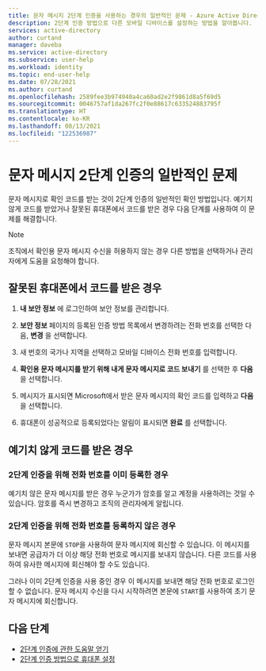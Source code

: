 ```yaml
---
title: 문자 메시지 2단계 인증을 사용하는 경우의 일반적인 문제 - Azure Active Directory | Microsoft Docs
description: 2단계 인증 방법으로 다른 모바일 디바이스를 설정하는 방법을 알아봅니다.
services: active-directory
author: curtand
manager: daveba
ms.service: active-directory
ms.subservice: user-help
ms.workload: identity
ms.topic: end-user-help
ms.date: 07/28/2021
ms.author: curtand
ms.openlocfilehash: 2589fee3b974940a4ca60ad2e2f9861d8a5f69d5
ms.sourcegitcommit: 0046757af1da267fc2f0e88617c633524883795f
ms.translationtype: HT
ms.contentlocale: ko-KR
ms.lasthandoff: 08/13/2021
ms.locfileid: "122536987"
---
```

# <a name="common-problems-with-text-message-two-step-verification"></a>문자 메시지 2단계 인증의 일반적인 문제

문자 메시지로 확인 코드를 받는 것이 2단계 인증의 일반적인 확인 방법입니다. 예기치 않게 코드를 받았거나 잘못된 휴대폰에서 코드를 받은 경우 다음 단계를 사용하여 이 문제를 해결합니다.  

> [!Note]
> 조직에서 확인용 문자 메시지 수신을 허용하지 않는 경우 다른 방법을 선택하거나 관리자에게 도움을 요청해야 합니다.

## <a name="if-you-received-the-code-on-the-wrong-phone"></a>잘못된 휴대폰에서 코드를 받은 경우

1. **내 보안 정보** 에 로그인하여 보안 정보를 관리합니다.

1. **보안 정보** 페이지의 등록된 인증 방법 목록에서 변경하려는 전화 번호를 선택한 다음, **변경** 을 선택합니다.

1. 새 번호의 국가나 지역을 선택하고 모바일 디바이스 전화 번호를 입력합니다.

1. **확인용 문자 메시지를 받기 위해 내게 문자 메시지로 코드 보내기** 를 선택한 후 **다음** 을 선택합니다.

1. 메시지가 표시되면 Microsoft에서 받은 문자 메시지의 확인 코드를 입력하고 **다음** 을 선택합니다.

1. 휴대폰이 성공적으로 등록되었다는 알림이 표시되면 **완료** 를 선택합니다.

## <a name="if-you-receive-a-code-unexpectedly"></a>예기치 않게 코드를 받은 경우

### <a name="if-you-already-registered-your-phone-number-for-two-step-verification"></a>2단계 인증을 위해 전화 번호를 이미 등록한 경우

예기치 않은 문자 메시지를 받은 경우 누군가가 암호를 알고 계정을 사용하려는 것일 수 있습니다. 암호를 즉시 변경하고 조직의 관리자에게 알립니다.

### <a name="if-you-never-registered-your-phone-number-for-two-step-verification"></a>2단계 인증을 위해 전화 번호를 등록하지 않은 경우

문자 메시지 본문에 `STOP`을 사용하여 문자 메시지에 회신할 수 있습니다. 이 메시지를 보내면 공급자가 더 이상 해당 전화 번호로 메시지를 보내지 않습니다. 다른 코드를 사용하여 유사한 메시지에 회신해야 할 수도 있습니다.  

그러나 이미 2단계 인증을 사용 중인 경우 이 메시지를 보내면 해당 전화 번호로 로그인할 수 없습니다. 문자 메시지 수신을 다시 시작하려면 본문에 `START`를 사용하여 초기 문자 메시지에 회신합니다.

## <a name="next-steps"></a>다음 단계

- [2단계 인증에 관한 도움말 얻기](multi-factor-authentication-end-user-troubleshoot.md)
- [2단계 인증 방법으로 휴대폰 설정](multi-factor-authentication-setup-phone-number.md)